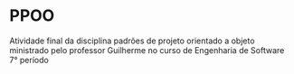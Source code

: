 # PPOO
Atividade final da disciplina padrões de projeto orientado a objeto ministrado pelo professor Guilherme no curso de Engenharia de Software 7° período
